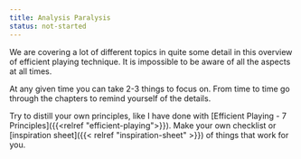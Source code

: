 ```yaml
---
title: Analysis Paralysis
status: not-started
---
```


We are covering a lot of different topics in quite some detail in this overview
of efficient playing technique. It is impossible to be aware of all the aspects
at all times.

At any given time you can take 2-3 things to focus on. From time to time go
through the chapters to remind yourself of the details.

Try to distill your own principles, like I have done with
[Efficient Playing - 7 Principles]({{<relref "efficient-playing">}}). Make your
own checklist or [inspiration sheet]({{< relref "inspiration-sheet" >}}) of
things that work for you.
